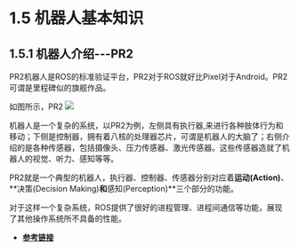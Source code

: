 # 1.5 机器人基本知识

## 1.5.1 机器人介绍---PR2

PR2机器人是ROS的标准验证平台，PR2对于ROS就好比Pixel对于Android。PR2可谓是里程碑似的旗舰作品。

如图所示，PR2
![](https://i.loli.net/2017/10/26/59f1f78a63096.jpg)


机器人是一个复杂的系统，以PR2为例，左侧具有执行器,来进行各种肢体行为和移动；下侧是控制器，拥有着八核的处理器芯片，可谓是机器人的大脑了；右侧介绍的是各种传感器，包括摄像头、压力传感器、激光传感器。这些传感器造就了机器人的视觉、听力、感知等等。

PR2就是一个典型的机器人，执行器、控制器、传感器分别对应着**运动(Action)**、**决策(Decision Making)**和**感知(Perception)**三个部分的功能。

对于这样一个复杂系统，ROS提供了很好的进程管理、进程间通信等功能，展现了其他操作系统所不具备的性能。

* [**参考链接**](http://www.willowgarage.com/pages/pr2/specs)
